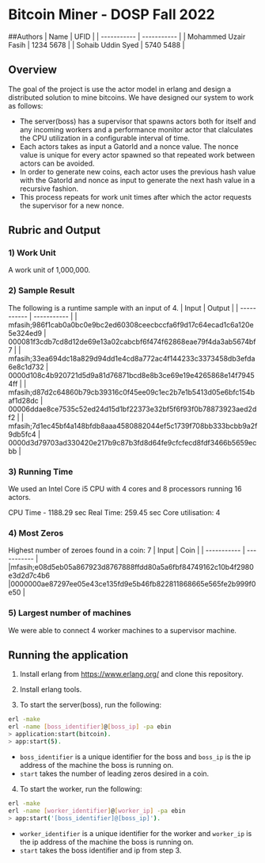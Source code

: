 # Bitcoin Miner - DOSP Fall 2022

##Authors
| Name | UFID |
| ----------- | ----------- |
| Mohammed Uzair Fasih | 1234 5678 |
| Sohaib Uddin Syed | 5740 5488 |

## Overview
The goal of the project is use the actor model in erlang and design a distributed solution to mine bitcoins. We have designed our system to work as follows:

- The server(boss) has a supervisor that spawns actors both for itself and any incoming workers and a performance monitor actor that clalculates the CPU utilization in a configurable interval of time.
- Each actors takes as input a GatorId and a nonce value. The nonce value is unique for every actor spawned so that repeated work between actors can be avoided.
- In order to generate new coins, each actor uses the previous hash value with the GatorId and nonce as input to generate the next hash value in a recursive fashion. 
- This process repeats for work unit times after which the actor requests the supervisor for a new nonce.
## Rubric and Output

### 1) Work Unit

A work unit of 1,000,000. 

### 2) Sample Result
The following is a runtime sample with an input of 4.
| Input | Output |
| ----------- | ----------- |
| mfasih;986f1cab0a0bc0e9bc2ed60308ceecbccfa6f9d17c64ecad1c6a120e5e324ed9 | 000081f3cdb7cd8d12de69e13a02cabcbf6f474f62868eae79f4da3ab5674bf7 |
| mfasih;33ea694dc18a829d94dd1e4cd8a772ac4f144233c3373458db3efda6e8c1d732 | 0000d108c4b920721d5d9a81d76871bcd8e8b3ce69e19e4265868e14f79454ff |
| mfasih;d87d2c64860b79cb39316c0f45ee09c1ec2b7e1b5413d05e6bfc154baf1d28dc | 00006ddae8ce7535c52ed24d15d1bf22373e32bf5f6f93f0b78873923aed2df2 |
| mfasih;7d1ec45bf4a148bfdb8aaa4580882044ef5c1739f708bb333bcbb9a2f9db5fc4 | 0000d3d79703ad330420e217b9c87b3fd8d64fe9cfcfecd8fdf3466b5659ecbb |

### 3) Running Time
We used an Intel Core i5 CPU with 4 cores and 8 processors running 16 actors.

CPU Time - 1188.29 sec
Real Time: 259.45 sec 
Core utilisation: 4

### 4) Most Zeros
Highest number of zeroes found in a coin: 7
| Input | Coin |
| ----------- | ----------- |
|mfasih;e08d5eb05a867923d8767888ffdd80a5a6fbf84749162c10b4f2980e3d2d7c4b6  |0000000ae87297ee05e43ce135fd9e5b46fb822811868665e565fe2b999f0e50 |

### 5) Largest number of machines
We were able to connect 4 worker machines to a supervisor machine.

## Running the application
1) Install erlang from https://www.erlang.org/ and clone this repository.

2) Install erlang tools.


3) To start the server(boss), run the following:

```bash
erl -make
erl -name [boss_identifier]@[boss_ip] -pa ebin
> application:start(bitcoin).
> app:start(5).
```

- ```boss_identifier``` is a unique identifier for the boss and ```boss_ip``` is the ip address of the machine the boss is running on.
- ```start``` takes the number of leading zeros desired in a coin.

4) To start the worker, run the following:

```bash
erl -make
erl -name [worker_identifier]@[worker_ip] -pa ebin
> app:start('[boss_identifier]@[boss_ip]').
```
- ```worker_identifier``` is a unique identifier for the worker and ```worker_ip``` is the ip address of the machine the boss is running on.
- ```start``` takes the boss identifier and ip from step 3.